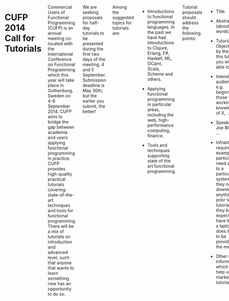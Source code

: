 <div class="row" media:type="text/omd">
<div class="small-12 columns" media:type="text/omd">

# CUFP 2014 Call for Tutorials

Commercial Users of Functional Programming (CUFP) is an annual meeting
co-located with the International Conference on Functional Programming
which this year will take place in Gothenburg, Sweden on 4-6 September
2014. CUFP aims to bridge the gap between academia and users applying
functional programming in practice. CUFP provides high-quality
practical tutorials covering state-of-the-art techniques and tools for
functional programming. There will be a mix of tutorials on
introduction and advanced level, such that anyone that wants to learn
something new has an opportunity to do so.

We are seeking proposals for half-day tutorials to be presented during
the first two days of the meeting, 4 and 5 September. Submission
deadline is May 30th, but the earlier you submit, the better!

Among the suggested topics for tutorials are:

* Introductions to functional programming languages. In the past we
  have had introductions to Clojure, Erlang, F#, Haskell, ML, OCaml,
  Scala, Scheme and others.

* Applying functional programming in particular areas, including the
  web, high-performance computing, finance.

* Tools and techniques supporting state of the art functional
  programming.

Tutorial proposals should address the following points:

* Title

* Abstract (about 100 words)

* Tutorial Objectives: by the end of this tutorial you will be able to …

* Intended audience: e.g. beginners, those with a working knowledge of X, …

* Speaker Bio: Joe Bloggs is ...

* Infrastructure required: For example, will participants need access
  to a particular system? Do they need to download anything prior to
  the tutorial? Can they be expected to have this on a laptop, or does
  it need to be provided by the meeting?

* Other minor information which will help us market your tutorial.

and should be submitted using the following [talk submission
form](https://docs.google.com/forms/d/1RhkCJmJbmj0-dy0vxyrJy0wKnLTV0EBRMWjUiSIEh_0/viewform).

If you have any questions, email Francesco Cesarini: francesco at
erlang-solutions dot com or Thomas Arts: thomas.arts at quviq dot com

The 2014 conference is in Gothenburg, Sweden from September
4th-6th. Once again, it is co-located with [ICFP
2014](http://icfpconference.org/icfp2014/).

CUFP tweets [@cufpconference](https://twitter.com/cufpconference).

CUFP 2014 is also on [Lanyrd](http://lanyrd.com/2014/cufp2014/)!

</div>
</div>
